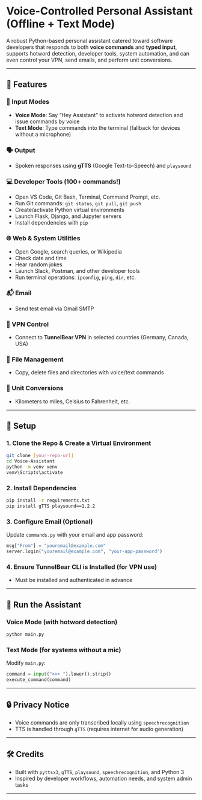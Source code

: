 # Voice-Controlled Personal Assistant (Offline + Text Mode)

A robust Python-based personal assistant catered toward software developers that responds to both **voice commands** and **typed input**, supports hotword detection, developer tools, system automation, and can even control your VPN, send emails, and perform unit conversions.

---

## 🔧 Features

### 🎤 Input Modes
- **Voice Mode**: Say “Hey Assistant” to activate hotword detection and issue commands by voice
- **Text Mode**: Type commands into the terminal (fallback for devices without a microphone)

### 🗣️ Output
- Spoken responses using **gTTS** (Google Text-to-Speech) and `playsound`

### 💻 Developer Tools (100+ commands!)
- Open VS Code, Git Bash, Terminal, Command Prompt, etc.
- Run Git commands: `git status`, `git pull`, `git push`
- Create/activate Python virtual environments
- Launch Flask, Django, and Jupyter servers
- Install dependencies with `pip`

### 🌐 Web & System Utilities
- Open Google, search queries, or Wikipedia
- Check date and time
- Hear random jokes
- Launch Slack, Postman, and other developer tools
- Run terminal operations: `ipconfig`, `ping`, `dir`, etc.

### 📬 Email
- Send test email via Gmail SMTP

### 🔐 VPN Control
- Connect to **TunnelBear VPN** in selected countries (Germany, Canada, USA)

### 📁 File Management
- Copy, delete files and directories with voice/text commands

### 🔄 Unit Conversions
- Kilometers to miles, Celsius to Fahrenheit, etc.

---

## 🚀 Setup

### 1. Clone the Repo & Create a Virtual Environment

```bash
git clone [your-repo-url]
cd Voice-Assistant
python -m venv venv
venv\Scripts\activate
```

### 2. Install Dependencies

```bash
pip install -r requirements.txt
pip install gTTS playsound==1.2.2
```

### 3. Configure Email (Optional)
Update `commands.py` with your email and app password:
```python
msg["From"] = "youremail@example.com"
server.login("youremail@example.com", "your-app-password")
```

### 4. Ensure TunnelBear CLI is Installed (for VPN use)
- Must be installed and authenticated in advance

---

## 🧪 Run the Assistant

### Voice Mode (with hotword detection)
```bash
python main.py
```

### Text Mode (for systems without a mic)
Modify `main.py`:
```python
command = input(">>> ").lower().strip()
execute_command(command)
```

---

## 🔒 Privacy Notice
- Voice commands are only transcribed locally using `speechrecognition`
- TTS is handled through `gTTS` (requires internet for audio generation)

---

## 🛠️ Credits
- Built with `pyttsx3`, `gTTS`, `playsound`, `speechrecognition`, and Python 3
- Inspired by developer workflows, automation needs, and system admin tasks

---
